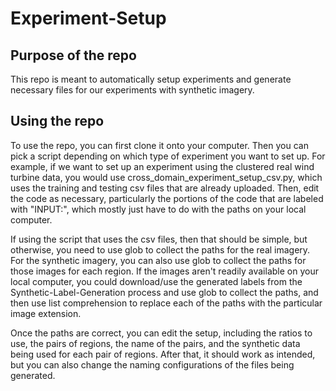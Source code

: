 # Experiment-Setup
## Purpose of the repo
This repo is meant to automatically setup experiments and generate necessary files for our experiments with synthetic imagery. 

## Using the repo
To use the repo, you can first clone it onto your computer. Then you can pick a script depending on which type of experiment you want to set up. For example, if we want to set up an experiment using the clustered real wind turbine data, you would use cross_domain_experiment_setup_csv.py, which uses the training and testing csv files that are already uploaded. Then, edit the code as necessary, particularly the portions of the code that are labeled with "INPUT:", which mostly just have to do with the paths on your local computer. 

If using the script that uses the csv files, then that should be simple, but otherwise, you need to use glob to collect the paths for the real imagery. For the synthetic imagery, you can also use glob to collect the paths for those images for each region. If the images aren't readily available on your local computer, you could download/use the generated labels from the Synthetic-Label-Generation process and use glob to collect the paths, and then use list comprehension to replace each of the paths with the particular image extension. 

Once the paths are correct, you can edit the setup, including the ratios to use, the pairs of regions, the name of the pairs, and the synthetic data being used for each pair of regions. After that, it should work as intended, but you can also change the naming configurations of the files being generated.
